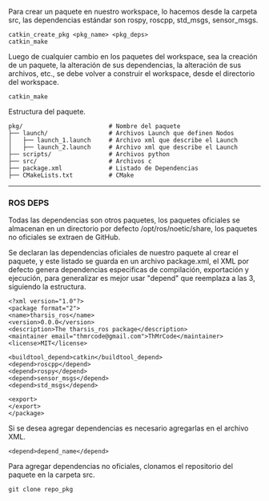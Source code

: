 Para crear un paquete en nuestro workspace, lo hacemos desde la carpeta src, las dependencias estándar son rospy, roscpp, std_msgs, sensor_msgs.

```
catkin_create_pkg <pkg_name> <pkg_deps>
catkin_make
```

Luego de cualquier cambio en los paquetes del workspace, sea la creación de un paquete, la alteración de sus dependencias, la alteración de sus archivos, etc., se debe volver a construir el workspace, desde el directorio del workspace.

```
catkin_make
```

Estructura del paquete.

```
pkg/                        # Nombre del paquete
├── launch/                 # Archivos Launch que definen Nodos
│   ├── launch_1.launch     # Archivo xml que describe el Launch
│   ├── launch_2.launch     # Archivo xml que describe el Launch
├── scripts/                # Archivos python
├── src/                    # Archivos c 
├── package.xml             # Listado de Dependencias
├── CMakeLists.txt          # CMake
```

---

### ROS DEPS
Todas las dependencias son otros paquetes, los paquetes oficiales se almacenan en un directorio por defecto /opt/ros/noetic/share, los paquetes no oficiales se extraen de GitHub.

Se declaran las dependencias oficiales de nuestro paquete al crear el paquete, y este listado se guarda en un archivo package.xml, el XML por defecto genera dependencias especificas de compilación, exportación y ejecución, para generalizar es mejor usar "depend" que reemplaza a las 3, siguiendo la estructura.

```
<?xml version="1.0"?>
<package format="2">
<name>tharsis_ros</name>
<version>0.0.0</version>
<description>The tharsis_ros package</description>
<maintainer email="thmrcode@gmail.com">ThMrCode</maintainer>
<license>MIT</license>

<buildtool_depend>catkin</buildtool_depend>
<depend>roscpp</depend>
<depend>rospy</depend>
<depend>sensor_msgs</depend>
<depend>std_msgs</depend>

<export>
</export>
</package>
```

Si se desea agregar dependencias es necesario agregarlas en el archivo XML.

```
<depend>depend_name</depend>
```

Para agregar dependencias no oficiales, clonamos el repositorio del paquete en la carpeta src.

```
git clone repo_pkg
```


